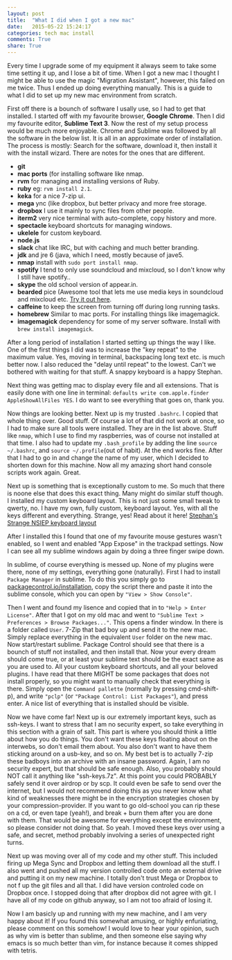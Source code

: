 ```yaml
---
layout: post
title:  "What I did when I got a new mac"
date:   2015-05-22 15:24:17
categories: tech mac install
comments: True
share: True
---
```


Every time I upgrade some of my equipment it always seem to take some time setting it up, and I lose a bit of time. When I got a new mac I thought I might be able to use the magic "Migration Assistant", however, this failed on me twice. Thus I ended up doing everything manually. This is a guide to what I did to set up my new mac environment from scratch.

First off there is a bounch of software I usally use, so I had to get that installed. I started off with my favourite browser, **Google Chrome**. Then I did my favourite editor, **Sublime Text 3**. Now the rest of my setup process would be much more enjoyable. Chrome and Sublime was followed by all the software in the below list. It is all in an approximate order of installation. The process is mostly: Search for the software, download it, then install it with the install wizard. There are notes for the ones that are different.

 - **git**
 - **mac ports** (for installing software like nmap.
 - **rvm** for managing and installing versions of Ruby.
 - **ruby** eg: `rvm install 2.1`.
 - **keka** for a nice 7-zip ui.
 - **mega** ync (like dropbox, but better privacy and more free storage.
 - **dropbox** I use it mainly to sync files from other people.
 - **iterm2** very nice terminal with auto-complete, copy history and more.
 - **spectacle** keyboard shortcuts for managing windows.
 - **ukelele** for custom keyboard.
 - **node.js**
 - **slack** chat like IRC, but with caching and much better branding.
 - **jdk**  and jre 6 (java, which I need, mostly because of jave5.
 - **nmap** install with `sudo port install nmap`.
 - **spotify** I tend to only use soundcloud and mixcloud, so I don't know why I still have spotify..
 - **skype** the old school version of appear.in.
 - **bearded** pice (Awesome tool that lets me use media keys in soundcloud and mixcloud etc. [Try it out here](http://beardedspice.com/).
 - **caffeine** to keep the screen from turning off during long running tasks.
 - **homebrew** Similar to mac ports. For installing things like imagemagick.
 - **imagemagick** dependency for some of my server software. Install with `brew install imagemagick`.


After a long period of installation I started setting up things the way I like. One of the first things I did was to increase the "key repeat" to the maximum value. Yes, moving in terminal, backspacing long text etc. is much better now. I also reduced the "delay until repeat" to the lowest. Can't we bothered with waiting for that stuff. A snappy keyboard is a happy Stephan.

Next thing was getting mac to display every file and all extensions. That is easily done with one line in terminal: `defaults write com.apple.finder AppleShowAllFiles YES`. I do want to see everything that goes on, thank you.

Now things are looking better. Next up is my trusted `.bashrc`. I copied that whole thing over. Good stuff. Of course a lot of that did not work at once, so I had to make sure all tools were installed. They are in the list above. Stuff like `nmap`, which I use to find my raspberries, was of course not installed at that time. I also had to update my `.bash_profile` by adding the line `source ~/.bashrc`, and `source ~/.profile`(out of habit). At the end works fine. After that I had to go in and change the name of my user, which I decided to shorten down for this machine. Now all my amazing short hand console scripts work again. Great.

Next up is something that is exceptionally custom to me. So much that there is noone else that does this exact thing. Many might do similar stuff though. I installed my custom keyboard layout. This is not just some small tweak to qwerty, no. I have my own, fully custom, keyboard layout. Yes, with all the keys different and everything. Strange, yes! Read about it here! [Stephan's Strange NSIEP keyboard layout](/keyboard/custom/tech/2015/05/22/nsiep.html)

After I installed this I found that one of my favourite mouse gestures wasn't enabled, so I went and enabled "App Expose" in the trackpad settings. Now I can see all my sublime windows again by doing a three finger swipe down.

In sublime, of course everything is messed up. None of my plugins were there, none of my settings, everything gone (naturally). First I had to install `Package Manager` in sublime. To do this you simply go to [packagecontrol.io/installation](https://packagecontrol.io/installation), copy the script there and paste it into the sublime console, which you can open by `"View > Show Console"`.

Then I went and found my lisence and copied that in to `"Help > Enter License"`. After that I got on my old mac and went to `"Sublime Text > Preferences > Browse Packages..."`. This opens a finder window. In there is a folder called `User`. 7-Zip that bad boy up and send it to the new mac. Simply replace everything in the equivalent `User` folder on the new mac. Now start/restart sublime. Package Control should see that there is a bounch of stuff not installed, and then install that. Now your every dream should come true, or at least your sublime text should be the exact same as you are used to. All your custom keyboard shortcuts, and all your beloved plugins. I have read that there MIGHT be some packages that does not install properly, so you might want to manually check that everything is there. Simply open the `Command pallette` (normally by pressing cmd-shift-p), and write `"pclp"` (or `"Package Control: List Packages"`), and press enter. A nice list of everything that is installed should be visible. 

Now we have come far! Next up is our extremely important keys, such as ssh-keys. I want to stress that I am no security expert, so take everything in this section with a grain of salt. This part is where you should think a little about how you do things. You don't want these keys floating about on the interwebs, so don't email them about. You also don't want to have them sticking around on a usb-key, and so on. My best bet is to actually 7-zip these badboys into an archive with an insane password. Again, I am no security expert, but that should be safe enough. Also, you probably should NOT call it anything like "ssh-keys.7z". At this point you could PROBABLY safely send it over airdrop or by scp. It could even be safe to send over the internet, but I would not recommend doing this as you never know what kind of weaknesses there might be in the encryption strategies chosen by your compression-provider. If you want to go old-school you can rip these on a cd, or even tape (yeah!), and break + burn them after you are done with them. That would be awesome for everything except the environment, so please consider not doing that. So yeah. I moved these keys over using a safe, and secret, method probably involving a series of unexpected right turns. 

Next up was moving over all of my code and my other stuff. This included firing up Mega Sync and Dropbox and letting them download all the stuff. I also went and pushed all my version controlled code onto an external drive and putting it on my new machine. I totally don't trust Mega or Dropbox to not f up the git files and all that. I did have version controled code on Dropbox once. I stopped doing that after dropbox did not agree with git. I have all of my code on github anyway, so I am not too afraid of losing it.

Now I am basicly up and running with my new machine, and I am very happy about it! If you found this somewhat amusing, or highly enfuriating, please comment on this somehow! I would love to hear your opinion, such as why vim is better than sublime, and then someone else saying why emacs is so much better than vim, for instance because it comes shipped with tetris.

